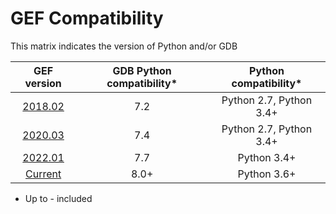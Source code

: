 # GEF Compatibility

This matrix indicates the version of Python and/or GDB

| GEF version | GDB Python compatibility* | Python compatibility* |
|:--:|:--:|:--:|
| [2018.02](https://github.com/hugsy/gef/releases/tag/2018.02) | 7.2 | Python 2.7, Python 3.4+ |
| [2020.03](https://github.com/hugsy/gef/releases/tag/2020.03) | 7.4 | Python 2.7, Python 3.4+ |
| [2022.01](https://github.com/hugsy/gef/releases/tag/2021.01) | 7.7 | Python 3.4+ |
| [Current](https://github.com/hugsy/gef/tree/main) | 8.0+ | Python 3.6+ |



* Up to - included
